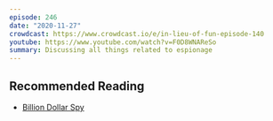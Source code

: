 ```yaml
---
episode: 246
date: "2020-11-27"
crowdcast: https://www.crowdcast.io/e/in-lieu-of-fun-episode-140
youtube: https://www.youtube.com/watch?v=F0D8WNAReSo
summary: Discussing all things related to espionage
---
```


## Recommended Reading

- [Billion Dollar Spy](https://www.davidehoffman.com/)
